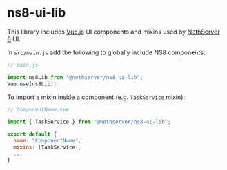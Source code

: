 # ns8-ui-lib

This library includes [Vue.js](https://vuejs.org/) UI components and mixins used by [NethServer 8](https://github.com/NethServer/ns8-core) UI.

In `src/main.js` add the following to globally include NS8 components:

```js
// main.js

import ns8Lib from "@nethserver/ns8-ui-lib";
Vue.use(ns8Lib);
```

To import a mixin inside a component (e.g. `TaskService` mixin):

```js
// ComponentName.vue

import { TaskService } from "@nethserver/ns8-ui-lib";

export default {
  name: "ComponentName",
  mixins: [TaskService],
  ...
}
```
